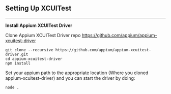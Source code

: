 ## Setting Up XCUITest
---

**Install Appium XCUITest Driver**

Clone Appium XCUITest Driver repo https://github.com/appium/appium-xcuitest-driver

```
git clone --recursive https://github.com/appium/appium-xcuitest-driver.git
cd appium-xcuitest-driver
npm install
```

Set your appium path to the appropriate location (Where you cloned appium-xcuitest-driver) and you can 
start the driver by doing:

```
node .
```